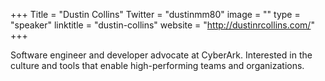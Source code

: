 +++
Title = "Dustin Collins"
Twitter = "dustinmm80"
image = ""
type = "speaker"
linktitle = "dustin-collins"
website = "http://dustinrcollins.com/"
+++

Software engineer and developer advocate at CyberArk. Interested in the culture and tools that enable high-performing teams and organizations.
